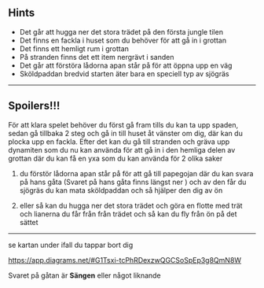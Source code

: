 ﻿## Hints
* Det går att hugga ner det stora trädet på den första jungle tilen
* Det finns en fackla i huset som du behöver för att gå in i grottan
* Det finns ett hemligt rum i grottan
* På stranden finns det ett item nergrävt i sanden
* Det går att förstöra lådorna apan står på för att öppna upp en väg
* Sköldpaddan bredvid starten äter bara en speciell typ av sjögräs

---


## Spoilers!!!
För att klara spelet behöver du först gå fram tills du kan ta upp spaden, sedan gå tillbaka 2 steg och gå in till huset åt vänster om dig, där kan du plocka upp en fackla. Efter det kan du gå till stranden och gräva upp dynamiten som du nu kan använda för att gå in i den hemliga delen av grottan där du kan få en yxa som du kan använda för 2 olika saker

1. du förstör lådorna apan står på för att gå till papegojan där du kan svara på hans gåta (Svaret på hans gåta finns längst ner ) och av den får du sjögräs du kan mata sköldpaddan och så hjälper den dig av ön

2. eller så kan du hugga ner det stora trädet och göra en flotte med trät och lianerna du får från från trädet och så kan du fly från ön på det sättet
---
se kartan under ifall du tappar bort dig

https://app.diagrams.net/#G1Tsxi-tcPhRDexzwQGCSoSpEp3g8QmN8W







Svaret på gåtan är **Sängen** eller något liknande

